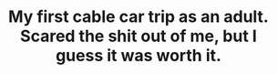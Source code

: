 ---
layout: instagram
title:  "My first cable car trip as an adult. Scared the shit out of me, but I guess it was worth it."
media:
  - url: "instagram/301682971_812867180081747_2517810457313030550_n_17973394162731437.jpg"
    alt: ""
  - url: "instagram/301615714_1234999273955570_7977770187912401431_n_18140485600278063.jpg"
    alt: ""
  - url: "instagram/301501140_409482317841523_4703067443297724109_n_17974109080666534.jpg"
    alt: ""
type: "post"
seo:
  hidden: true
location: Dolomites
postdate: 2022-07-26
---